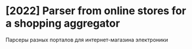 # [2022] Parser from online stores for a shopping aggregator

Парсеры разных порталов для интернет-магазина электроники
